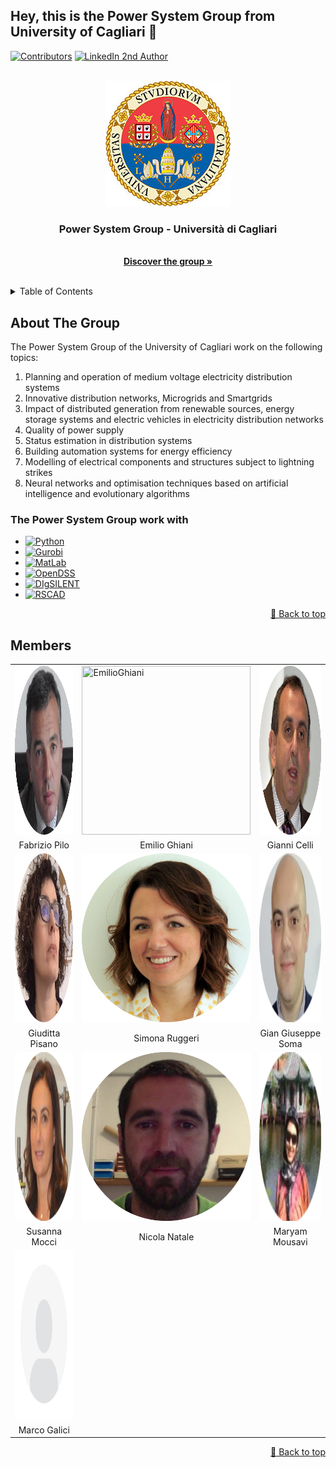 ## Hey, this is the Power System Group from University of Cagliari 👋

[![Contributors][contributors-shield2]][contributors-url2]
[![LinkedIn 2nd Author][linkedin-shield2]][linkedin-url-2nd]

<!-- ![Unica Logo](https://github.com/UnicaPowerSystem/.github/blob/main/profile/logo-unica.jpg) -->

<!-- PROJECT LOGO -->
<br />
<div align="center">
  <img src="https://github.com/UnicaPowerSystem/.github/blob/main/profile/logo-unica.jpg" />
</a>
  <h3 align="center">Power System Group - Università di Cagliari</h3>
  <p align="center">
    <br />
    <a href="https://web.unica.it/unica/en/dip_ingelettrica.page"><strong>Discover the group »</strong>
    </a>
    <br />
    <br />
  </p>
</div>



<!-- TABLE OF CONTENTS -->
<details>
  <summary>Table of Contents</summary>
  <ol>
    <li><a href="#about-the-group">About The Group</a>
      <ul>
        <li><a href="#the-power-system-group-work-with">We work with with</a></li>
      </ul>
    <li><a href="#members">Members</a></li>
  </ol>
</details>



<!-- ABOUT THE GROUP -->
## About The Group

<!--[![Product Name Screen Shot][product-screenshot]](https://example.com)-->

<!-- Here's a blank template to get started: To avoid retyping too much info. Do a search and replace with your text editor for the following: `github_username`, `repo_name`, `twitter_handle`, `linkedin_username`, `email_client`, `email`, `project_title`, `project_description`-->
<!-- Link for emoji https://www.webfx.com/tools/emoji-cheat-sheet/ -->

The Power System Group of the University of Cagliari work on the following topics:
1. Planning and operation of medium voltage electricity distribution systems
2. Innovative distribution networks, Microgrids and Smartgrids
3. Impact of distributed generation from renewable sources, energy storage systems and electric vehicles in electricity distribution networks
4. Quality of power supply
5. Status estimation in distribution systems
6. Building automation systems for energy efficiency
7. Modelling of electrical components and structures subject to lightning strikes
8. Neural networks and optimisation techniques based on artificial intelligence and evolutionary algorithms


<!-- We work with -->
### The Power System Group work with
* [![Python][Python-shield]][Python-url]
* [![Gurobi][Gurobi-shield]][Gurobi-url]
* [![MatLab][MatLab-shield]][MatLab-url]
* [![OpenDSS][OpenDSS-shield]][OpenDSS-url]
* [![DIgSILENT][DIgSILENT-shiled]][DIgSILENT-url]
* [![RSCAD][RSCAD-shield]][RSCAD-url]

<p align="right"><a href="#top">🔼 Back to top</a></p>


<!-- Members -->
## Members
<table>
  <tr>
    <td><img src="https://github.com/UnicaPowerSystem/.github/blob/main/profile/Pilo_photo.png" width=270 height=270 title="FabrizioPilo"></td>
    <td><img src="https://github.com/UnicaPowerSystem/.github/blob/main/profile/Ghiani_photo.png" width=270 height=270 title="EmilioGhiani"></td>
    <td><img src="https://github.com/UnicaPowerSystem/.github/blob/main/profile/Celli_photo.png" width=270 height=270 title="GianniCelli"></td>
  </tr>
  <tr align="center" valign="center">
    <td>Fabrizio Pilo</td>
    <td>Emilio Ghiani</td>
    <td>Gianni Celli</td>
  </tr>
  <tr>
    <td><img src="https://github.com/UnicaPowerSystem/.github/blob/main/profile/Pisano_photo.png" width=270 height=270 title="GiudittaPisano"></td>
    <td><img src="https://github.com/UnicaPowerSystem/.github/blob/main/profile/Ruggeri_photo.png" width=270 height=270 title="SimonaRuggeri"></td>
    <td><img src="https://github.com/UnicaPowerSystem/.github/blob/main/profile/GG_photo.png" width=270 height=270 title="GGSoma"></td>
  </tr>
  <tr align="center" valign="center">
    <td>Giuditta Pisano</td>
    <td>Simona Ruggeri</td>
    <td>Gian Giuseppe Soma</td>
  </tr>
  <tr>
    <td><img src="https://github.com/UnicaPowerSystem/.github/blob/main/profile/Mocci_photo.png" width=270 height=270 title="SusannaMocci"></td>
    <td><img src="https://github.com/UnicaPowerSystem/.github/blob/main/profile/Natale_photo.png" width=270 height=270 title="NicolaNatale"></td>
    <td><img src="https://github.com/UnicaPowerSystem/.github/blob/main/profile/Mousavi_photo.png" width=270 height=270 title="MaryamMousavi"></td>
  </tr>
  <tr align="center" valign="center">
    <td>Susanna Mocci</td>
    <td>Nicola Natale</td>
    <td>Maryam Mousavi</td>
  </tr>
  <tr>
    <td><img src="https://github.com/UnicaPowerSystem/.github/blob/main/profile/Galici_photo.png" width=270 height=270 title="Marco Galici"></td>
  </tr>
  <tr align="center" valign="center">
    <td>Marco Galici</td>
  </tr>
 </table>


<p align="right"><a href="#top">🔼 Back to top</a></p>




<!-- MARKDOWN LINKS & IMAGES -->
<!-- https://www.markdownguide.org/basic-syntax/#reference-style-links -->
<!-- To create your personalise shield go to: https://shields.io/ -->
[contributors-shield2]: https://img.shields.io/badge/Contributors-Marco%20Galici-green
[contributors-url2]: https://www.researchgate.net/profile/Marco-Galici

[linkedin-shield2]: https://img.shields.io/badge/LinkedIn-ID--Marco%20Galici-lightgrey
[linkedin-url-2nd]: https://it.linkedin.com/in/marco-galici-493069190

[Python-shield]: https://img.shields.io/badge/Python-py-green
[Python-url]: https://www.python.org/
[Gurobi-shield]: https://img.shields.io/badge/Gurobi-py-red
[Gurobi-url]: https://www.gurobi.com/
[MatLab-shield]: https://img.shields.io/badge/MatLab-mat-%23A04000
[MatLab-url]: https://www.mathworks.com/products/matlab.html
[OpenDSS-shield]: https://img.shields.io/badge/OpenDSS-dss-%23BCAEAA
[OpenDSS-url]: https://sourceforge.net/projects/electricdss/
[DIgSILENT-shiled]: https://img.shields.io/badge/DIgSILENT-pfd-%237D2208
[DIgSILENT-url]: https://www.digsilent.de/en/
[RSCAD-shield]: https://img.shields.io/badge/RSCAD-dfx-%231463DE
[RSCAD-url]: https://www.rtds.com
